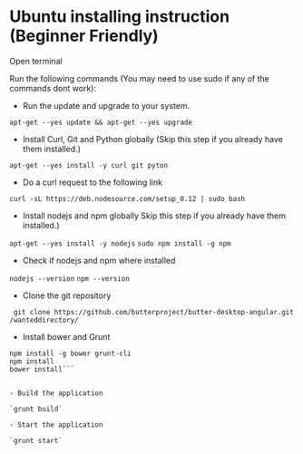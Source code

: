 # Ubuntu installing instruction (Beginner Friendly)

Open terminal 

Run the following commands (You may need to use sudo if any of the commands dont work):

- Run the update and upgrade to your system.

`apt-get --yes update && apt-get --yes upgrade`

- Install Curl, Git and Python globally (Skip this step if you already have them installed.)

`apt-get --yes install -y curl git pyton`

- Do a curl request to the following link 

`curl -sL https://deb.nodesource.com/setup_0.12 | sudo bash`

- Install nodejs and npm globally Skip this step if you already have them installed.)

`apt-get --yes install -y nodejs`
`sudo npm install -g npm`

- Check if nodejs and npm where installed

`nodejs --version`
`npm --version`

- Clone the git repository

` git clone https://github.com/butterproject/butter-desktop-angular.git /wanteddirectory/`

- Install bower and Grunt

```cd /wanteddirectory/
npm install -g bower grunt-cli
npm install
bower install``` 


- Build the application

`grunt build`

- Start the application 

`grunt start`


